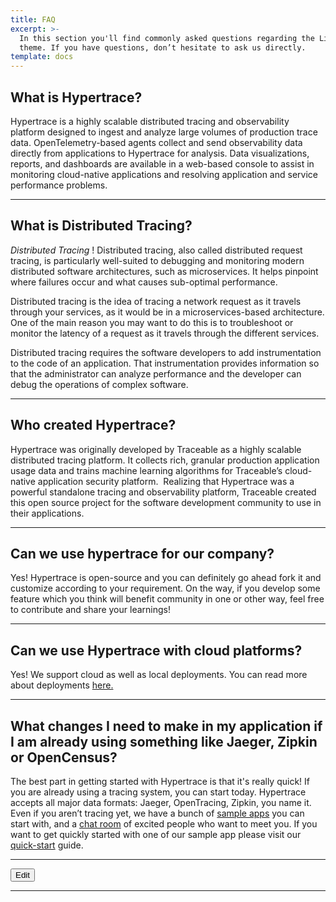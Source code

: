 ```yaml
---
title: FAQ
excerpt: >-
  In this section you'll find commonly asked questions regarding the Libris
  theme. If you have questions, don’t hesitate to ask us directly.
template: docs
---
```

## What is Hypertrace?
Hypertrace is a highly scalable distributed tracing and observability platform designed to ingest and analyze large volumes of production trace data. OpenTelemetry-based agents collect and send observability data directly from applications to Hypertrace for analysis. Data visualizations, reports, and dashboards are available in a web-based console to assist in monitoring cloud-native applications and resolving application and service performance problems.

<hr />

## What is Distributed Tracing?
*Distributed Tracing* ! Distributed tracing, also called distributed request tracing, is particularly well-suited to debugging and monitoring modern distributed software architectures, such as microservices. It helps pinpoint where failures occur and what causes sub-optimal performance.

Distributed tracing is the idea of tracing a network request as it travels through your services, as it would be in a microservices-based architecture. One of the main reason you may want to do this is to troubleshoot or monitor the latency of a request as it travels through the different services.

Distributed tracing requires the software developers to add instrumentation to the code of an application. That instrumentation provides information so that the administrator can analyze performance and the developer can debug the operations of complex software.


<hr />

## Who created Hypertrace?
Hypertrace was originally developed by Traceable as a highly scalable distributed tracing platform. It collects rich, granular production application usage data and trains machine learning algorithms for Traceable’s cloud-native application security platform. 
‍
Realizing that Hypertrace was a powerful standalone tracing and observability platform, Traceable created this open source project for the software development community to use in their applications.


<hr />

## Can we use hypertrace for our company?

Yes! Hypertrace is open-source and you can definitely go ahead fork it and customize according to your requirement. On the way, if you develop some feature which you think will benefit community in one or other way, feel free to contribute and share your learnings!

<hr />


## Can we use Hypertrace with cloud platforms?

Yes! We support cloud as well as local deployments. You can read more about deployments [here.](https://docs.hypertrace.org/docs/deployments/)

<hr />


## What changes I need to make in my application if I am already using something like Jaeger, Zipkin or OpenCensus?

The best part in getting started with Hypertrace is that it's really quick! If you are already using a tracing system, you can start today. Hypertrace accepts all major data formats: Jaeger, OpenTracing, Zipkin, you name it. Even if you aren’t tracing yet, we have a bunch of [sample apps](https://github.com/hypertrace/hypertrace-samples) you can start with, and a [chat room](https://hypertrace.slack.com) of excited people who want to meet you. If you want to get quickly started with one of our sample app please visit our [quick-start](https://docs.hypertrace.org/getting-started/quick-start/) guide.

<hr />

<a href="https://github.com/hypertrace/hypertrace-docs-website/tree/master/src/pages/faq/index.md">
<button type="button">Edit</button></a>

***
